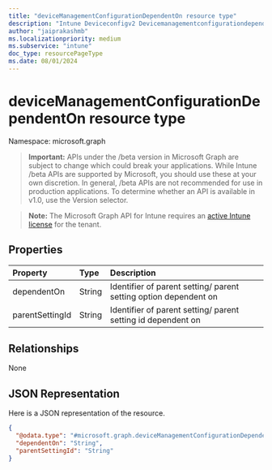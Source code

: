 ```yaml
---
title: "deviceManagementConfigurationDependentOn resource type"
description: "Intune Deviceconfigv2 Devicemanagementconfigurationdependenton Resources ."
author: "jaiprakashmb"
ms.localizationpriority: medium
ms.subservice: "intune"
doc_type: resourcePageType
ms.date: 08/01/2024
---
```


# deviceManagementConfigurationDependentOn resource type

Namespace: microsoft.graph

> **Important:** APIs under the /beta version in Microsoft Graph are subject to change which could break your applications. While Intune /beta APIs are supported by Microsoft, you should use these at your own discretion. In general, /beta APIs are not recommended for use in production applications. To determine whether an API is available in v1.0, use the Version selector.

> **Note:** The Microsoft Graph API for Intune requires an [active Intune license](https://go.microsoft.com/fwlink/?linkid=839381) for the tenant.



## Properties
|Property|Type|Description|
|:---|:---|:---|
|dependentOn|String|Identifier of parent setting/ parent setting option dependent on|
|parentSettingId|String|Identifier of parent setting/ parent setting id dependent on|

## Relationships
None

## JSON Representation
Here is a JSON representation of the resource.
<!-- {
  "blockType": "resource",
  "@odata.type": "microsoft.graph.deviceManagementConfigurationDependentOn"
}
-->
``` json
{
  "@odata.type": "#microsoft.graph.deviceManagementConfigurationDependentOn",
  "dependentOn": "String",
  "parentSettingId": "String"
}
```